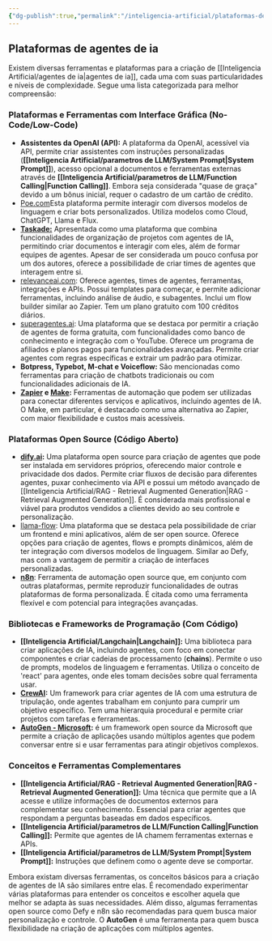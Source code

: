 ```yaml
---
{"dg-publish":true,"permalink":"/inteligencia-artificial/plataformas-de-agentes-de-ia/","title":"Plataformas de agentes de ia","metatags":{"description":"plataformas para a criação de agentes de IA, cada uma com suas particularidades e níveis de complexidade. Segue uma lista categorizada para melhor compreensão"},"tags":["Inteligencia-artificial","Agentes","Ferramentas","LLM"],"updated":"2025-01-20T20:25:49.003-03:00"}
---
```



## Plataformas de agentes de ia

Existem diversas ferramentas e plataformas para a criação de [[Inteligencia Artificial/agentes de ia\|agentes de ia]], cada uma com suas particularidades e níveis de complexidade. Segue uma lista categorizada para melhor compreensão:

### **Plataformas e Ferramentas com Interface Gráfica (No-Code/Low-Code)**

- **Assistentes da OpenAI (API):** A plataforma da OpenAI, acessível via API, permite criar assistentes com instruções personalizadas (**[[Inteligencia Artificial/parametros de LLM/System Prompt\|System Prompt]]**), acesso opcional a documentos e ferramentas externas através de **[[Inteligencia Artificial/parametros de LLM/Function Calling\|Function Calling]]**. Embora seja considerada "quase de graça" devido a um bônus inicial, requer o cadastro de um cartão de crédito.
-  [Poe.com](https://poe.com/login)Esta plataforma permite interagir com diversos modelos de linguagem e criar bots personalizados. Utiliza modelos como Cloud, ChatGPT, Llama e Flux.
- [**Taskade:**](https://www.taskade.com) Apresentada como uma plataforma que combina funcionalidades de organização de projetos com agentes de IA, permitindo criar documentos e interagir com eles, além de formar equipes de agentes. Apesar de ser considerada um pouco confusa por um dos autores, oferece a possibilidade de criar times de agentes que interagem entre si.
- [relevanceai.com](https://relevanceai.com/): Oferece agentes, times de agentes, ferramentas, integrações e APIs. Possui templates para começar, e permite adicionar ferramentas, incluindo análise de áudio, e subagentes. Inclui um flow builder similar ao Zapier. Tem um plano gratuito com 100 créditos diários.
- [superagentes.ai](https://superagentes.ai/): Uma plataforma que se destaca por permitir a criação de agentes de forma gratuita, com funcionalidades como banco de conhecimento e integração com o YouTube. Oferece um programa de afiliados e planos pagos para funcionalidades avançadas. Permite criar agentes com regras específicas e extrair um padrão para otimizar.
- **Botpress, Typebot, M-chat e Voiceflow:** São mencionadas como ferramentas para criação de chatbots tradicionais ou com funcionalidades adicionais de IA.
- **[Zapier](https://zapier.com/) e [Make](https://www.make.com/en):** Ferramentas de automação que podem ser utilizadas para conectar diferentes serviços e aplicativos, incluindo agentes de IA. O Make, em particular, é destacado como uma alternativa ao Zapier, com maior flexibilidade e custos mais acessíveis.

### **Plataformas Open Source (Código Aberto)**

- **[dify.ai](https://dify.ai/):** Uma plataforma open source para criação de agentes que pode ser instalada em servidores próprios, oferecendo maior controle e privacidade dos dados. Permite criar fluxos de decisão para diferentes agentes, puxar conhecimento via API e possui um método avançado de [[Inteligencia Artificial/RAG - Retrieval Augmented Generation\|RAG - Retrieval Augmented Generation]]. É considerada mais profissional e viável para produtos vendidos a clientes devido ao seu controle e personalização.
- [llama-flow](https://www.npmjs.com/package/llama-flow): Uma plataforma que se destaca pela possibilidade de criar um frontend e mini aplicativos, além de ser open source. Oferece opções para criação de agentes, flows e prompts dinâmicos, além de ter integração com diversos modelos de linguagem. Similar ao Defy, mas com a vantagem de permitir a criação de interfaces personalizadas.
- **[n8n](https://n8n.io/)**: Ferramenta de automação open source que, em conjunto com outras plataformas, permite reproduzir funcionalidades de outras plataformas de forma personalizada. É citada como uma ferramenta flexível e com potencial para integrações avançadas.

### **Bibliotecas e Frameworks de Programação (Com Código)**

- **[[Inteligencia Artificial/Langchain\|Langchain]]:** Uma biblioteca para criar aplicações de IA, incluindo agentes, com foco em conectar componentes e criar cadeias de processamento (**chains**). Permite o uso de prompts, modelos de linguagem e ferramentas. Utiliza o conceito de 'react' para agentes, onde eles tomam decisões sobre qual ferramenta usar.
- **[CrewAI](https://www.crewai.com/):** Um framework para criar agentes de IA com uma estrutura de tripulação, onde agentes trabalham em conjunto para cumprir um objetivo específico. Tem uma hierarquia procedural e permite criar projetos com tarefas e ferramentas.
- **[AutoGen - Microsoft](https://microsoft.github.io/autogen/stable/index.html):** é um framework open source da Microsoft que permite a criação de aplicações usando múltiplos agentes que podem conversar entre si e usar ferramentas para atingir objetivos complexos.

### **Conceitos e Ferramentas Complementares**

- **[[Inteligencia Artificial/RAG - Retrieval Augmented Generation\|RAG - Retrieval Augmented Generation]]:** Uma técnica que permite que a IA acesse e utilize informações de documentos externos para complementar seu conhecimento. Essencial para criar agentes que respondam a perguntas baseadas em dados específicos.
- **[[Inteligencia Artificial/parametros de LLM/Function Calling\|Function Calling]]:** Permite que agentes de IA chamem ferramentas externas e APIs.
- **[[Inteligencia Artificial/parametros de LLM/System Prompt\|System Prompt]]:** Instruções que definem como o agente deve se comportar.

Embora existam diversas ferramentas, os conceitos básicos para a criação de agentes de IA são similares entre elas. É recomendado experimentar várias plataformas para entender os conceitos e escolher aquela que melhor se adapta às suas necessidades. Além disso, algumas ferramentas open source como Defy e n8n são recomendadas para quem busca maior personalização e controle. O **AutoGen** é uma ferramenta para quem busca flexibilidade na criação de aplicações com múltiplos agentes.
